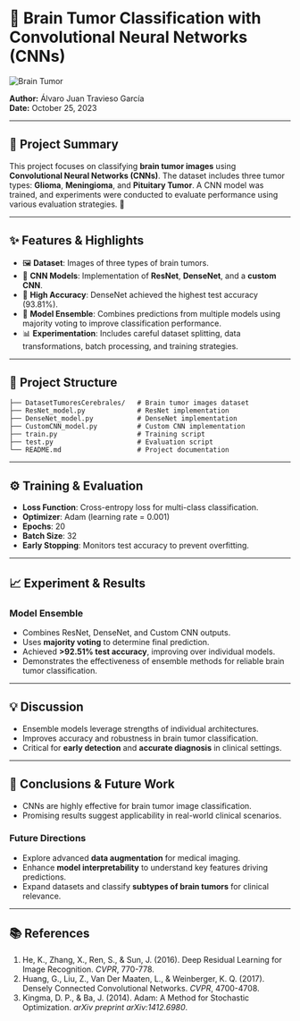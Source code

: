 # 🧠 Brain Tumor Classification with Convolutional Neural Networks (CNNs)

![Brain Tumor](DatasetTumoresCerebrales/training/Glioma/1841.png)

**Author:** Álvaro Juan Travieso García  
**Date:** October 25, 2023

---

## 📖 Project Summary

This project focuses on classifying **brain tumor images** using **Convolutional Neural Networks (CNNs)**. The dataset includes three tumor types: **Glioma**, **Meningioma**, and **Pituitary Tumor**. A CNN model was trained, and experiments were conducted to evaluate performance using various evaluation strategies. 🚀

---

## ✨ Features & Highlights

- 🖼️ **Dataset**: Images of three types of brain tumors.
- 🧠 **CNN Models**: Implementation of **ResNet**, **DenseNet**, and a **custom CNN**.
- 🎯 **High Accuracy**: DenseNet achieved the highest test accuracy (93.81%).
- 🔄 **Model Ensemble**: Combines predictions from multiple models using majority voting to improve classification performance.
- 📊 **Experimentation**: Includes careful dataset splitting, data transformations, batch processing, and training strategies.

---

## 📂 Project Structure

```plaintext
├── DatasetTumoresCerebrales/   # Brain tumor images dataset
├── ResNet_model.py             # ResNet implementation
├── DenseNet_model.py           # DenseNet implementation
├── CustomCNN_model.py          # Custom CNN implementation
├── train.py                    # Training script
├── test.py                     # Evaluation script
└── README.md                   # Project documentation
```

---

## ⚙️ Training & Evaluation

- **Loss Function**: Cross-entropy loss for multi-class classification.
- **Optimizer**: Adam (learning rate = 0.001)
- **Epochs**: 20
- **Batch Size**: 32
- **Early Stopping**: Monitors test accuracy to prevent overfitting.

---

## 📈 Experiment & Results

### Model Ensemble

- Combines ResNet, DenseNet, and Custom CNN outputs.
- Uses **majority voting** to determine final prediction.
- Achieved **>92.51% test accuracy**, improving over individual models.
- Demonstrates the effectiveness of ensemble methods for reliable brain tumor classification.

---

## 💡 Discussion

- Ensemble models leverage strengths of individual architectures.  
- Improves accuracy and robustness in brain tumor classification.  
- Critical for **early detection** and **accurate diagnosis** in clinical settings.

---

## 🚀 Conclusions & Future Work

- CNNs are highly effective for brain tumor image classification.  
- Promising results suggest applicability in real-world clinical scenarios.  

### Future Directions

- Explore advanced **data augmentation** for medical imaging.  
- Enhance **model interpretability** to understand key features driving predictions.  
- Expand datasets and classify **subtypes of brain tumors** for clinical relevance.

---

## 📚 References

1. He, K., Zhang, X., Ren, S., & Sun, J. (2016). Deep Residual Learning for Image Recognition. *CVPR*, 770-778.  
2. Huang, G., Liu, Z., Van Der Maaten, L., & Weinberger, K. Q. (2017). Densely Connected Convolutional Networks. *CVPR*, 4700-4708.  
3. Kingma, D. P., & Ba, J. (2014). Adam: A Method for Stochastic Optimization. *arXiv preprint arXiv:1412.6980*.
